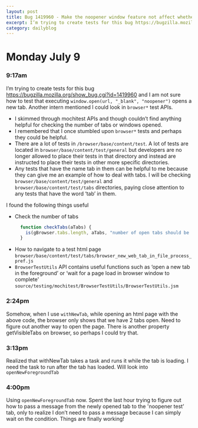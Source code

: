 ```yaml
---
layout: post
title: Bug 1419960 - Make the noopener window feature not affect whether other window features are enabled
excerpt: I’m trying to create tests for this bug https://bugzilla.mozilla.org/show_bug.cgi?id=1419960 and I am not sure how to test that executing `window.open(url, "_blank", "noopener")` opens a new tab.
category: dailyblog
---
```



# Monday July 9
### 9:17am
I’m trying to create tests for this bug https://bugzilla.mozilla.org/show_bug.cgi?id=1419960 and I am not sure how to test that executing `window.open(url, "_blank", "noopener")` opens a new tab. Another intern mentioned I could look in `browser*` test APIs.
- I skimmed through mochitest APIs and though couldn’t find anything helpful for checking the number of tabs or windows opened.
- I remembered that I once stumbled upon `browser*` tests and perhaps they could be helpful.
- There are a lot of tests in `/browser/base/content/test`. A lot of tests are located in `browser/base/content/test/general` but developers are no longer allowed to place their tests in that directory and instead are instructed to place their tests in other more specific directories.
- Any tests that have the name tab in them can be helpful to me because they can give me an example of how to deal with tabs. I will be checking `browser/base/content/test/general` and `browser/base/content/test/tabs` directories, paying close attention to any tests that have the word ‘tab’ in them.

I found the following things useful
* Check the number of tabs
    ``` js
      function checkTabs(aTabs) {
        is(gBrowser.tabs.length, aTabs, "number of open tabs should be " + aTabs);
      }
    ```
* How to navigate to a test html  page `browser/base/content/test/tabs/browser_new_web_tab_in_file_process_pref.js`
* `BrowserTestUtils` API contains useful functions such as ‘open a new tab in the foreground’ or ‘wait for a page load in browser window to complete' `source/testing/mochitest/BrowserTestUtils/BrowserTestUtils.jsm`

### 2:24pm
Somehow, when I use `withNewTab`, while opening an html page with the above code, the browser only shows that we have 2 tabs open. Need to figure out another way to open the page.
There is another property getVisibleTabs on browser, so perhaps I could try that.

### 3:13pm
Realized that withNewTab takes a task and runs it while the tab is loading. I need the task to run after the tab has loaded. Will look into `openNewForegroundTab`

### 4:00pm
Using `openNewForegroundTab` now. Spent the last hour trying to figure out how to pass a message from the newly opened tab to the 'noopener test’ tab, only to realize I don’t need to pass a message because I can simply wait on the condition. Things are finally working!
